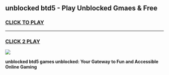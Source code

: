 
## unblocked btd5 - Play Unblocked Gmaes & Free
<h3>
<a href="https://news.freeplayer.one?title=unblocked_btd5&ref=16F">CLICK TO PLAY</a></h3>
<hr>

<h3>
<a href="https://news.freeplayer.one?title=unblocked_btd5&ref=16F">CLICK 2 PLAY</a>
  
</h3>

<a href="https://news.freeplayer.one?title=unblocked_btd5&ref=16F/"><img src="https://clearcache.store/games.png"></a>


**unblocked btd5 games unblocked: Your Gateway to Fun and Accessible Online Gaming**
